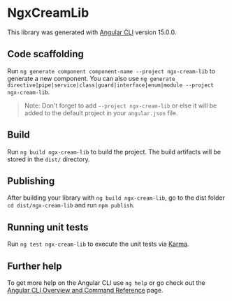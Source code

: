 # NgxCreamLib

This library was generated with [Angular CLI](https://github.com/angular/angular-cli) version 15.0.0.

## Code scaffolding

Run `ng generate component component-name --project ngx-cream-lib` to generate a new component. You can also use `ng generate directive|pipe|service|class|guard|interface|enum|module --project ngx-cream-lib`.

> Note: Don't forget to add `--project ngx-cream-lib` or else it will be added to the default project in your `angular.json` file.

## Build

Run `ng build ngx-cream-lib` to build the project. The build artifacts will be stored in the `dist/` directory.

## Publishing

After building your library with `ng build ngx-cream-lib`, go to the dist folder `cd dist/ngx-cream-lib` and run `npm publish`.

## Running unit tests

Run `ng test ngx-cream-lib` to execute the unit tests via [Karma](https://karma-runner.github.io).

## Further help

To get more help on the Angular CLI use `ng help` or go check out the [Angular CLI Overview and Command Reference](https://angular.io/cli) page.
